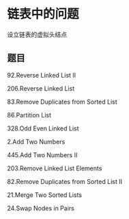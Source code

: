 # 链表中的问题

设立链表的虚拟头结点

## 题目

92.Reverse Linked List II

206.Reverse Linked List

83.Remove Duplicates from Sorted List

86.Partition List

328.Odd Even Linked List

2.Add Two Numbers

445.Add Two Numbers II

203.Remove Linked List Elements

82.Remove Duplicates from Sorted List II

21.Merge Two Sorted Lists

24.Swap Nodes in Pairs
